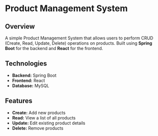 # Product Management System

## Overview

A simple Product Management System that allows users to perform CRUD (Create, Read, Update, Delete) operations on products. Built using **Spring Boot** for the backend and **React** for the frontend.

## Technologies

- **Backend:** Spring Boot
- **Frontend:** React
- **Database:** MySQL

## Features

- **Create:** Add new products
- **Read:** View a list of all products
- **Update:** Edit existing product details
- **Delete:** Remove products

